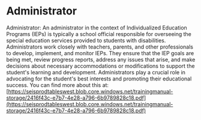 # Administrator
Administrator: An administrator in the context of Individualized Education Programs (IEPs) is typically a school official responsible for overseeing the special education services provided to students with disabilities. Administrators work closely with teachers, parents, and other professionals to develop, implement, and monitor IEPs. They ensure that the IEP goals are being met, review progress reports, address any issues that arise, and make decisions about necessary accommodations or modifications to support the student's learning and development. Administrators play a crucial role in advocating for the student's best interests and promoting their educational success.
You can find more about this at: [https://seisprodtableswest.blob.core.windows.net/trainingmanual-storage/2416f43c-e7b7-4e28-a796-6b9789828c18.pdf](https://seisprodtableswest.blob.core.windows.net/trainingmanual-storage/2416f43c-e7b7-4e28-a796-6b9789828c18.pdf)